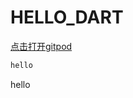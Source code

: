 # HELLO_DART

[点击打开gitpod](https://gitpod.io#https://github.com/Singawe/HELLO_DART)

```python
hello
```


hello
```
